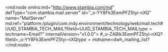 <?xml version="1.0" encoding="UTF-8"?>
<md:node xmlns:md="http://www.stambia.com/md" defType="com.stambia.mail.server" id="_o-YY8Fk3EemPFZ5tyi-nXQ" name="MailServer" md:ref="platform:/plugin/com.indy.environment/technology/web/mail.tech#UUID_STAMBIA_TECH_MAIL?fileId=UUID_STAMBIA_TECH_MAIL$type=tech$name=Email?" internalVersion="v1.0.0">
  <node defType="com.stambia.mail.outgoingServer" id="_o-ZAAFk3EemPFZ5tyi-nXQ" name="SMTP Mail Server">
    <attribute defType="com.stambia.mail.outgoingServer.host" id="_o-ZAAVk3EemPFZ5tyi-nXQ" value="smtp.gmail.com"/>
    <attribute defType="com.stambia.mail.outgoingServer.port" id="_o-ZAAlk3EemPFZ5tyi-nXQ" value="465"/>
    <attribute defType="com.stambia.mail.outgoingServer.user" id="_o-ZAA1k3EemPFZ5tyi-nXQ" value="jm.souchard@gmail.com"/>
    <attribute defType="com.stambia.mail.outgoingServer.password" id="_o-ZABFk3EemPFZ5tyi-nXQ" value="540C2C464654D1E6E989E55C0EDD2AF8"/>
    <attribute defType="com.stambia.mail.outgoingServer.secureProtocol" id="_o-ZABVk3EemPFZ5tyi-nXQ" value="SSL"/>
  </node>
  <node defType="com.stambia.mail.mailingList" id="_o-ZABlk3EemPFZ5tyi-nXQ" name="dwh_mailing_list">
    <attribute defType="com.stambia.mail.mailingList.toTextList" id="_o-ZnEFk3EemPFZ5tyi-nXQ" value="jm.souchard@gmail.com"/>
    <attribute defType="com.stambia.mail.mailingList.toRef" id="_o-ZnEVk3EemPFZ5tyi-nXQ"/>
    <attribute defType="com.stambia.mail.mailingList.toText" id="_o-ZnElk3EemPFZ5tyi-nXQ"/>
  </node>
  <node defType="com.stambia.mail.mailingList" id="_o-ZnE1k3EemPFZ5tyi-nXQ" name="gen_mailing_list">
    <attribute defType="com.stambia.mail.mailingList.toTextList" id="_o-ZnFFk3EemPFZ5tyi-nXQ" value="jm.souchard@gmail.com"/>
  </node>
  <node defType="com.stambia.mail.message" id="_o-ZnFVk3EemPFZ5tyi-nXQ" name="Information_message">
    <attribute defType="com.stambia.mail.message.toRef" id="_o-ZnFlk3EemPFZ5tyi-nXQ">
      <refs>#_o-ZABlk3EemPFZ5tyi-nXQ?fileId=_o-YY8Fk3EemPFZ5tyi-nXQ$type=md$name=dwh_mailing_list?</refs>
    </attribute>
    <attribute defType="com.stambia.mail.message.subject" id="_o-ZnF1k3EemPFZ5tyi-nXQ" value=""/>
    <attribute defType="com.stambia.mail.message.outgoingServer" id="_o-aOIFk3EemPFZ5tyi-nXQ" ref="#_o-ZAAFk3EemPFZ5tyi-nXQ?fileId=_o-YY8Fk3EemPFZ5tyi-nXQ$type=md$name=SMTP%20Mail%20Server?"/>
    <attribute defType="com.stambia.mail.message.senderText" id="_o-aOIVk3EemPFZ5tyi-nXQ" value="jm.souchard@gmail.com"/>
  </node>
  <node defType="com.stambia.mail.incomingAccount" id="_o-aOIlk3EemPFZ5tyi-nXQ" name="Pop Incoming Account">
    <attribute defType="com.stambia.mail.incomingAccount.protocol" id="_o-aOI1k3EemPFZ5tyi-nXQ" value="pop3"/>
    <attribute defType="com.stambia.mail.incomingAccount.host" id="_o-aOJFk3EemPFZ5tyi-nXQ" value="pop.gmail.com"/>
    <attribute defType="com.stambia.mail.incomingAccount.port" id="_o-aOJVk3EemPFZ5tyi-nXQ" value="995"/>
    <attribute defType="com.stambia.mail.incomingAccount.user" id="_o-aOJlk3EemPFZ5tyi-nXQ" value="jm.souchard@gmail.com"/>
    <attribute defType="com.stambia.mail.incomingAccount.password" id="_o-aOJ1k3EemPFZ5tyi-nXQ" value="96ACFACAC2328BA67DAAAB702179D0CB"/>
    <attribute defType="com.stambia.mail.incomingAccount.secureProtocol" id="_o-aOKFk3EemPFZ5tyi-nXQ" value="SSL"/>
    <attribute defType="com.stambia.mail.incomingAccount.address" id="_o-aOKVk3EemPFZ5tyi-nXQ" value="jm.souchard@gmail.com"/>
    <attribute defType="com.stambia.mail.incomingAccount.displayName" id="_o-aOKlk3EemPFZ5tyi-nXQ" value="mail perso"/>
    <attribute defType="com.stambia.mail.incomingAccount.useSecureAuthentification" id="_o-aOK1k3EemPFZ5tyi-nXQ" value="true"/>
  </node>
  <node defType="com.stambia.mail.incomingAccount" id="_o-aOLFk3EemPFZ5tyi-nXQ" name="Imap Incoming Account">
    <attribute defType="com.stambia.mail.incomingAccount.address" id="_o-aOLVk3EemPFZ5tyi-nXQ" value="jm.souchard@gmail.com"/>
    <attribute defType="com.stambia.mail.incomingAccount.displayName" id="_o-aOLlk3EemPFZ5tyi-nXQ" value="Mail perso"/>
    <attribute defType="com.stambia.mail.incomingAccount.protocol" id="_o-aOL1k3EemPFZ5tyi-nXQ" value="imap"/>
    <attribute defType="com.stambia.mail.incomingAccount.host" id="_o-aOMFk3EemPFZ5tyi-nXQ" value="imap.gmail.com"/>
    <attribute defType="com.stambia.mail.incomingAccount.port" id="_o-aOMVk3EemPFZ5tyi-nXQ" value="993"/>
    <attribute defType="com.stambia.mail.incomingAccount.user" id="_o-aOMlk3EemPFZ5tyi-nXQ" value="jm.souchard@gmail.com"/>
    <attribute defType="com.stambia.mail.incomingAccount.password" id="_o-aOM1k3EemPFZ5tyi-nXQ" value="96ACFACAC2328BA67DAAAB702179D0CB"/>
  </node>
</md:node>